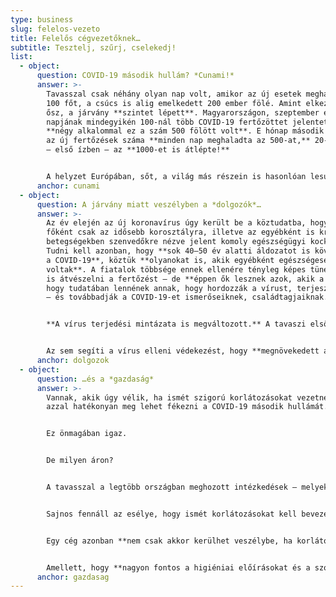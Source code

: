 ```yaml
---
type: business
slug: felelos-vezeto
title: Felelős cégvezetőknek…
subtitle: Tesztelj, szűrj, cselekedj!
list:
  - object:
      question: COVID-19 második hullám? *Cunami!*
      answer: >-
        Tavasszal csak néhány olyan nap volt, amikor az új esetek meghaladták a
        100 főt, a csúcs is alig emelkedett 200 ember fölé. Amint elkezdődött az
        ősz, a járvány **szintet lépett**. Magyarországon, szeptember első 10
        napjának mindegyikén 100-nál több COVID-19 fertőzöttet jelentettek,
        **négy alkalommal ez a szám 500 fölött volt**. E hónap második felében
        az új fertőzések száma **minden nap meghaladta az 500-at,** 20-án pedig
        – első ízben – az **1000-et is átlépte!**


        A helyzet Európában, sőt, a világ más részein is hasonlóan lesújtó. [Ezen az oldalon](https://covid19.healthdata.org/global?view=total-deaths&tab=trend) nyomon lehet követni, hogy különböző forgatókönyvek mellett hogyan fognak alakulni 2020 végéig a COVID-19 okozta halálozási arányok. Az előrejelzések alapján még ismételt korlátozások mellett is 2 millió főre kell számítani, ám ha az alapvető szociális érintkezési szabályok sem teljesülnek, ez a 3 millió főt is elérheti. A COVID-19 világjárvánnyal kapcsolatos naprakész nemzetközi adatokat többek között a https://ourworldindata.org/coronavirus/ oldalon lehet megtalálni. Bármelyik ország statisztikái megtekinthetőek, a magyar adatok ide kattintva nézhetőek meg: [link](https://ourworldindata.org/coronavirus/country/hungary?country=~HUN).
      anchor: cunami
  - object:
      question: A járvány miatt veszélyben a *dolgozók*…
      answer: >-
        Az év elején az új koronavírus úgy került be a köztudatba, hogy az
        főként csak az idősebb korosztályra, illetve az egyébként is krónikus
        betegségekben szenvedőkre nézve jelent komoly egészségügyi kockázatot.
        Tudni kell azonban, hogy **sok 40–50 év alatti áldozatot is követelt már
        a COVID-19**, köztük **olyanokat is, akik egyébként egészségesek
        voltak**. A fiatalok többsége ennek ellenére tényleg képes tünetmentesen
        is átvészelni a fertőzést – de **éppen ők lesznek azok, akik a nélkül,
        hogy tudatában lennének annak, hogy hordozzák a vírust, terjesztik azt**
        – és továbbadják a COVID-19-et ismerőseiknek, családtagjaiknak.


        **A vírus terjedési mintázata is megváltozott.** A tavaszi első hullám során a COVID-19 esetek többségét főként idősotthonokból, egészségügyi intézményekből jelentették. Most viszont **az új koronavírus már mindenütt jelen van: iskolákban, vállalatoknál, hivatalokban is**. Amíg a fertőzöttek átlagéletkora tavasszal 67 év volt, a második hullám során ez [26 évre csökkent](https://www.portfolio.hu/gazdasag/20200904/koronavirus-26-ev-az-uj-magyar-fertozottek-atlageletkora-447308) – vagyis, a vírus legintenzívebben **a tanulók és a dolgozók között terjed**.


        Az sem segíti a vírus elleni védekezést, hogy **megnövekedett azok száma is, akik megkérdőjelezik a védekezés fontosságát, elbagatellizálják a COVID-19 okozta veszélyt, vagy akár a vírus létezését is tagadják**. Akik még a legalapvetőbb szabályokat – a maszk viselését, a rendelkezésre bocsátott fertőtlenítő használatát, vagy a szociális érintkezés ajánlásait – is megszegik, **felelőtlen magatartásukkal gyorsítják a vírus terjedését**.
      anchor: dolgozok
  - object:
      question: …és a *gazdaság*
      answer: >-
        Vannak, akik úgy vélik, ha ismét szigorú korlátozásokat vezetnek be,
        azzal hatékonyan meg lehet fékezni a COVID-19 második hullámát.


        Ez önmagában igaz.


        De milyen áron?


        A tavasszal a legtöbb országban meghozott intézkedések – melyek közül néhány nyáron is életben volt – **egész szektorokat bénítottak meg**: a vendéglátás, a turizmus, a rendezvényszervezés bevétele töredékére esett vissza. **Rengeteg intézmény, vállalat, üzlet kénytelen volt időlegesen bezárni**, ami tragikusan hatott az emberekre és a gazdasági szereplőkre nézve is. **Több százezer ember veszítette el időlegesen vagy véglegesen a munkáját;** rengeteg embernél a kijárási korlátozások fogyasztási korlátozásokkal is együtt kellett, hogy járjanak. Mindez természetesen a többi gazdasági szereplőre is hatást gyakorolt – aminek következményeként a COVID-19 elleni védekezés **a gazdasági világválságokhoz mérhető visszaesést okozott**.


        Sajnos fennáll az esélye, hogy ismét korlátozásokat kell bevezetni. Ám, éppen a tavaszi tapasztalatok miatt **a legtöbb ország, így Magyarország is igyekszik elkerülni, hogy meg kelljen ismételni a szigorú intézkedéseket**. Nem volna optimális megoldás, ha a COVID-19 okozta tragédiát csak egy pusztító gazdasági tragédia árán lehetne elkerülni!


        Egy cég azonban **nem csak akkor kerülhet veszélybe, ha korlátozásokat vezetnek be**. Ha ugyanis **megjelenik a dolgozók közt a vírus**, nagy az esélye, hogy az első fertőzötteknek nem, vagy csak nagyon enyhe tüneteik lesznek – ezért nem is lesznek tudatában, hogy megfertőzik a munkatársaikat is. A COVID-19 tehát egészen addig **észrevétlenül terjedhet** az emberek között, amíg valakinél nem **jelentkeznek a súlyos tünetek**. Ekkor viszont már csak a **dolgozók nagy részének, vagy akár összességének a hazaküldésével** lehet megoldani a helyzetet, ami **csökkenő termelést**, vagy, legrosszabb esetben, **létszámhiány, illetve betegség miatt történő teljes leállást eredményez!**


        Amellett, hogy **nagyon fontos a higiéniai előírásokat és a szociális érintkezés szabályait betartani**, a vírus terjedését **hatékonyan lassítja a rendszeres és módszeres tesztelés is**, hiszen e módszerrel **azonosítani lehet a fertőzötteket**, akiket elkülönítve meggátolható, hogy terjesszék a megbetegedést – és **megőrizhető a munkatársak többségének az egészsége**.
      anchor: gazdasag
---
```

